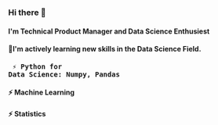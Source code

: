 ### Hi there 👋
#### I'm Technical Product Manager and Data Science Enthusiest 
#### 🌱I'm actively learning new skills in the Data Science Field. 
#### <pre>  ⚡  Python for Data Science: Numpy, Pandas </pre>
####   ⚡  Machine Learning
####   ⚡  Statistics

<!--
**Ahasweh/Ahasweh** is a ✨ _special_ ✨ repository because its `README.md` (this file) appears on your GitHub profile.

Here are some ideas to get you started:

- 🔭 I’m currently working on ...
- 🌱 I’m currently learning ...
- 👯 I’m looking to collaborate on ...
- 🤔 I’m looking for help with ...
- 💬 Ask me about ...
- 📫 How to reach me: ...
- 😄 Pronouns: ...
- ⚡ Fun fact: ...
-->

